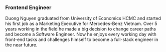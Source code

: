 ### Frontend Engineer

Duong Nguyen graduated from University of Economics HCMC and started his first job as a Marketing Executive for Mercedes-Benz Vietnam. Over 5 years working in the field he made a big decision to change career paths and become a Software Engineer. Now he enjoys every working day with front-end tasks and challenges himself to become a full-stack engineer in the near future.
